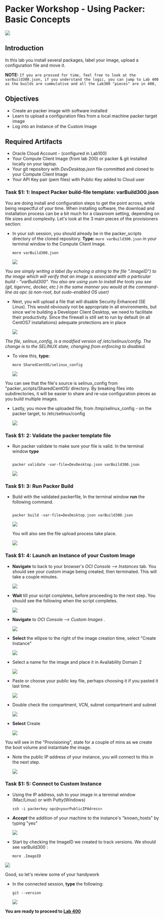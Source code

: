 # Packer Workshop - Using Packer: Basic Concepts

  ![](images/WorkshopHeader/300.png)

## Introduction

In this lab you install several packages, label your image, upload a configuration file and move it.  

**NOTE:** `If you are pressed for time, feel free to look at the varBuild300.json, if you understand the logic, you can jump to Lab 400 as the builds are cummulative and all the Lab300 "pieces" are in 400,`

## Objectives

- Create an packer image with software installed
- Learn to upload a configuration files from a local machine packer target image
- Log into an Instance of the Custom Image

## Required Artifacts

- Oracle Cloud Account - (configured in Lab100)
- Your Compute Client Image (from lab 200) or packer & git installed locally on your laptop.
- Your git repository with _DevDesktop.json_ file committed and cloned to your Compute Client Image
- Your API Key pair (pem files) with Public Key added to Cloud user

### **Task $1: 1**: Inspect Packer build-file template: varBuild300.json

You are doing install and configuration steps to get the point across, while being respectful of your time.  When installing software, the download and installation process can be a bit much for a classroom setting, depending on file sizes and complexity.  Let's look at the 3 main pieces of the provisioners section:

- In your ssh session, you should already be in the packer_scripts directory of the cloned repository. **Type:** `more varBuild300.json` in your terminal window to the Compute Client Image.

  ```
  more varBuild300.json
  ```

  ![](images/Lab300/6.png " ")

_You are simply writing a label (by echoing a string to the file ".ImageID") to the image which will verify that an image is associated with a particular build - "varBuild300".  You also are using yum to install the tools you see (git, tigervnc, docker, etc.) in the same manner you would at the command-line as opc (a non-root, but sudo-enabled OS user)_

- Next, you will upload a file that will disable Security Enhanced (SE Linux). This would obviously not be appropriate in all environments, but since we're building a Developer Client Desktop, we need to facilitate their productivity. Since the firewall is still set to run by default (in all CentOS7 installations) adequate protections are in place

  ![](images/Lab300/7.png " ")

_The file, selinux_config, is a modified version of /etc/selinux/config.  The change is to the SELINUX state, changing from enforcing to disabled._

- To view this, **type:**
  ```
  more SharedCentOS/selinux_config
  ```

  ![](images/Lab300/7.5.png " ")

You can see that the file's source is selinux_config from  "packer_scripts/SharedCentOS/ directory.  By breaking files into subdirectories, it will be easier to share and re-use configuration pieces as you build multiple images.

- Lastly, you move the uploaded file, from /tmp/selinux_config - on the packer target, to /etc/selinux/config

  ![](images/Lab300/8.png " ")

### **Task $1: 2**: Validate the packer template file

- Run packer validate to make sure your file is valid.  In the terminal window **type**

  ```

  packer validate -var-file=DevDesktop.json varBuild300.json

  ```

  ![](images/Lab300/9.png " ")

### **Task $1: 3**: Run Packer Build

- Build with the validated packerfile, In the terminal window **run** the following command.

  ```

  packer build -var-file=DevDesktop.json varBuild300.json

  ```

  ![](images/Lab300/2.png " ")

  You will also see the file upload process take place.

  ![](images/Lab300/10.png " ")

### **Task $1: 4**: Launch an Instance of your Custom Image

- **Navigate** to back to your browser's _OCI Console --> Instances_ tab. You should see your custom image being created, then terminated. This will take a couple minutes.

  ![](images/Lab300/Lab300-664192dd.png " ")

- **Wait** till your script completes, before proceeding to the next step. You should see the following when the script completes.

  ![](images/Lab300/Lab300-41a79fc2.png " ")

- **Navigate** to _OCI Console --> Custom Images_ .

  ![](images/Lab300/Lab300-f647596e.png " ")

- **Select** the ellipse to the right of the image creation time,  select "Create Instance"

  ![](images/Lab300/11.png " ")

- Select a name for the image and place it in Availability Domain 2

  ![](images/Lab300/15.png " ")

- Paste or choose your public key file, perhaps choosing it if you pasted it last time.

  ![](images/Lab300/13.png " ")

- Double check the compartment, VCN, subnet compartment and subnet  

  ![](images/Lab300/14.png " ")

- **Select** Create

  ![](images/Lab300/16.png " ")

You will see in the "Provisioning", state for a couple of mins as we create the boot volume and instantiate the image.  

- Note the public IP address of your instance, you will connect to this in the next step.

  ![](images/Lab300/17.png " ")

### **Task $1: 5**: Connect to Custom Instance

- Using the IP address, ssh to your image in a terminal window (Mac/Linux) or with Putty(Windows)

  ```
  ssh -i packerkey opc@<yourPublicIPAdress>
  ```

- ***Accept*** the addition of your machine to the instance's "known_hosts" by typing "yes"

  ![](images/Lab300/18.png " ")

- Start by checking the ImageID we created to track versions.  We should see varBuild300 :

  ```
  more .ImageID
  ```

![](images/Lab300/21.png " ")

Good, so let's review some of your handywork

- In the connected session, **type** the following:

  ```
  git --version
  ```

  ![](images/Lab300/22.png " ")


**You are ready to proceed to [Lab 400](Lab400.md)**
